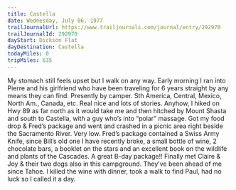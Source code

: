 ```yaml
---
title: Castella
date: Wednesday, July 06, 1977
trailJournalUrl: https://www.trailjournals.com/journal/entry/292970
trailJournalId: 292970
dayStart: Dickson Flat
dayDestination: Castella
todayMiles: 0
tripMiles: 635
---
```

My stomach still feels upset but I walk on any way. Early morning I ran into Pierre and his girlfriend who have been traveling for 6 years straight by any means they can find. Presently by camper. Sth America, Central, Mexico, North Am., Canada, etc. Real nice and lots of stories. Anyhow, I hiked on Hwy 89 as far north as it would take me and then hitched by Mount Shasta and south to Castella, with a guy who’s into “polar” massage. Got my food drop & Fred’s package and went and crashed in a picnic area right beside the Sacramento River. Very low. Fred’s package contained a Swiss Army Knife, since Bill’s old one I have recently broke, a small bottle of wine, 2 chocolate bars, a booklet on the stars and an excellent book on the wildlife and plants of the Cascades. A great B-day package!! Finally met Claire & Joy & their two dogs also in this campground. They’ve been ahead of me since Tahoe. I killed the wine with dinner, took a walk to find Paul, had no luck so I called it a day.
